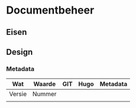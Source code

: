 # Documentbeheer

## Eisen

## Design


### Metadata

|Wat            |Waarde       |GIT |Hugo |Metadata |
|---------------|-------------|----|-----|---------|
|Versie         |Nummer       |    |     |         |               
|               |             |    |     |         | 
